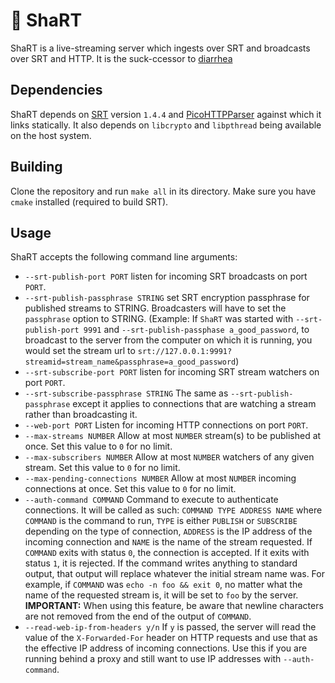 # :poop: ShaRT

ShaRT is a live-streaming server which ingests over SRT and broadcasts over
SRT and HTTP. It is the suck-ccessor to [diarrhea](https://git.extremelycorporate.ca/chili-b/diarrhea)

## Dependencies

ShaRT depends on [SRT](https://github.com/Haivision/srt) version `1.4.4` and
[PicoHTTPParser](https://github.com/h2o/picohttpparser) against which it links
statically. It also depends on `libcrypto` and `libpthread` being available on
the host system.

## Building

Clone the repository and run `make all` in its directory. Make sure you have
`cmake` installed (required to build SRT).

## Usage

ShaRT accepts the following command line arguments:

- `--srt-publish-port PORT` listen for incoming SRT broadcasts on port `PORT`.
- `--srt-publish-passphrase STRING` set SRT encryption passphrase for published
    streams to STRING. Broadcasters will have to set the `passphrase` option to
    STRING. (Example: If `ShaRT` was started with `--srt-publish-port 9991` and
    `--srt-publish-passphase a_good_password`, to broadcast to the server from
    the computer on which it is running, you would set the stream url to 
    `srt://127.0.0.1:9991?streamid=stream_name&passphrase=a_good_password`)
- `--srt-subscribe-port PORT` listen for incoming SRT stream watchers on port
    `PORT`.
- `--srt-subscribe-passphrase STRING` The same as `--srt-publish-passphrase`
    except it applies to connections that are watching a stream rather than
    broadcasting it.
- `--web-port PORT` Listen for incoming HTTP connections on port `PORT`.
- `--max-streams NUMBER` Allow at most `NUMBER` stream(s) to be published at
    once. Set this value to `0` for no limit.
- `--max-subscribers NUMBER` Allow at most `NUMBER` watchers of any given
    stream. Set this value to `0` for no limit.
- `--max-pending-connections NUMBER` Allow at most `NUMBER` incoming connections
    at once. Set this value to `0` for no limit.
- `--auth-command COMMAND` Command to execute to authenticate connections. It
    will be called as such: `COMMAND TYPE ADDRESS NAME` where `COMMAND` is the
    command to run, `TYPE` is either `PUBLISH` or `SUBSCRIBE` depending on the
    type of connection, `ADDRESS` is the IP address of the incoming connection
    and `NAME` is the name of the stream requested. If `COMMAND` exits with
    status `0`, the connection is accepted. If it exits with status `1`, it is
    rejected. If the command writes anything to standard output, that output
    will replace whatever the initial stream name was. For example, if `COMMAND`
    was `echo -n foo && exit 0`, no matter what the name of the requested stream
    is, it will be set to `foo` by the server. **IMPORTANT:** When using this
    feature, be aware that newline characters are not removed from the end of
    the output of `COMMAND`.
- `--read-web-ip-from-headers y/n` If `y` is passed, the server will read the
    value of the `X-Forwarded-For` header on HTTP requests and use that as the
    effective IP address of incoming connections. Use this if you are running
    behind a proxy and still want to use IP addresses with `--auth-command`.
